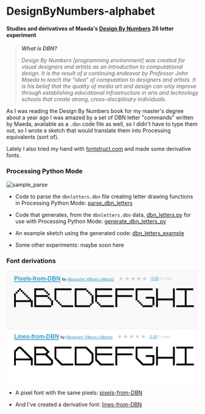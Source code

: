 # DesignByNumbers-alphabet

#### Studies and derivatives of Maeda's [Design By Numbers](https://dbn.media.mit.edu/whatisdbn.html) 26 letter experiment

>***What is DBN?***
>
>*Design By Numbers [programming environment] was created for visual designers and artists as an introduction to computational design. It is the result of a continuing endeavor by Professor John Maeda to teach the “idea” of computation to designers and artists. It is his belief that the quality of media art and design can only improve through establishing educational infrastructure in arts and technology schools that create strong, cross-disciplinary individuals.*

As I was reading the Design By Numbers book for my master's degree about a year ago I was amazed by a set of DBN letter "commands" written by Maeda, available as a `.dbn` code file as well, so I didn't have to type them out, so I  wrote a sketch that would translate them into Processing equivalents (sort of).

Lately I  also tried my hand with [fontstruct.com](https://fontstruct.com) and made some derivative fonts. 


### Processing Python Mode

![sample_parse](https://raw.githubusercontent.com/villares/DesignByNumbers-alphabet/master/parse_dbn_letters/sample_parse.png)

- Code to parse the `dbnletters.dbn` file creating letter drawing functions in Processing Python Mode: [parse_dbn_letters](https://github.com/villares/DesignByNumbers-alphabet/tree/master/parse_dbn_letters)

- Code that generates, from the `dbnletters.dbn` data, [dbn_letters.py](https://github.com/villares/DesignByNumbers-alphabet/tree/master/dbn_letters_example/dbn_letters.py) for use with Processing Python Mode: [generate_dbn_letters_py](https://github.com/villares/DesignByNumbers-alphabet/tree/master/generate_dbn_letters_py) 

- An example sketch using the generated code: [dbn_letters_example](https://github.com/villares/DesignByNumbers-alphabet/tree/master/dbn_letters_example)

- Some other experiments: maybe soon here

### Font derivations

![image](fontstruct.png)

- A pixel font with the same pixels: [pixels-from-DBN](https://fontstruct.com/fontstructions/show/1628742/pixels-from-dbn)

- And I've created a derivative font: [lines-from-DBN](https://fontstruct.com/fontstructions/show/1628754/)
